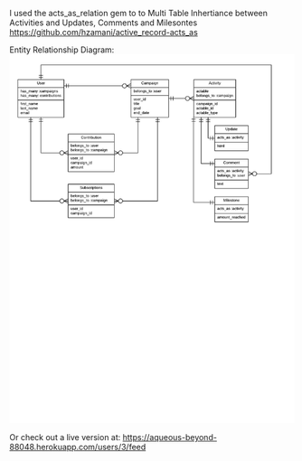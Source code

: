 I used the acts_as_relation gem to to Multi Table Inhertiance between Activities and Updates, Comments and Milesontes
https://github.com/hzamani/active_record-acts_as



Entity Relationship Diagram:
![alt text](https://raw.githubusercontent.com/dladowitz/feeds/master/public/feed2.png)


Or check out a live version at:
https://aqueous-beyond-88048.herokuapp.com/users/3/feed
